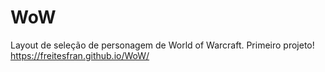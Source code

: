 # WoW
Layout de seleção de personagem de World of Warcraft. Primeiro projeto!
<a>https://freitesfran.github.io/WoW/</a>
